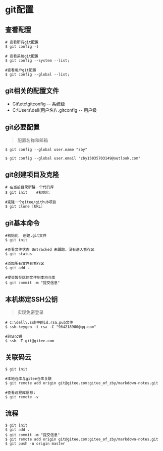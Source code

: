 # git配置

## 查看配置

``` shell
# 查看所有git配置
$ git config -l

# 查看系统git配置
$ git config --system --list;

#查看用户git配置
$ git config --global --list;

```



## git相关的配置文件

+ Git\etc\gitconfig                                  -- 系统级  
+ C:\Users\dell(用户名)\ .gitconfig       -- 用户级



## git必要配置

> 配置名称和邮箱

``` shell
$ git config --global user.name "zby"

$ git config --global user.email "zby15035703149@outlook.com"
```



## git创建项目及克隆

``` shell
# 在当前目录新建一个代码库
$ git init    #初始化

#克隆一个gitee/github项目
$ git clone [URL]
```



## git基本命令

```shell
#初始化  创建.git文件
$ git init

#查看文件状态 Untracked 未跟踪，没有进入暂存区 
$ git status 

#添加所有文件到暂存区
$ git add .

#提交暂存区的文件到本地仓库
$ git commit -m "提交信息"
```



## 本机绑定SSH公钥

> 实现免密登录

```shell
# C:\dell\.ssh中的id.rsa.pub文件
$ ssh-keygen -t rsa -C "964218980@qq.com"

#验证公钥
$ ssh -T git@gitee.com
```



## 关联码云

```shell
$ git init

#本地仓库与gitee仓库关联
$ git remote add origin git@gitee.com:gitee_of_zby/markdown-notes.git

#查看远程库信息:
$ git remote -v 
```



## 流程

```shell
$ git init
$ git add .
$ git commit -m "提交信息"
$ git remote add origin git@gitee.com:gitee_of_zby/markdown-notes.git
$ git push -u origin master
```





